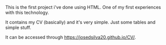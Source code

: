 This is the first project i've done using HTML. One of my first experiences with this technology.

It contains my CV (basically) and it's very simple. Just some tables and simple stuff.

It can be accessed through https://josedsilva20.github.io/CV/.
